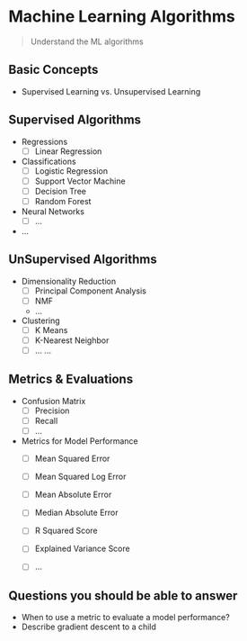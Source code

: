 # Machine Learning Algorithms

> Understand the ML algorithms

## Basic Concepts

- Supervised Learning vs. Unsupervised Learning

## Supervised Algorithms

- Regressions
  - [ ] Linear Regression
- Classifications
  - [ ] Logistic Regression
  - [ ] Support Vector Machine
  - [ ] Decision Tree
  - [ ] Random Forest
- Neural Networks
  - [ ] ...
- ...

## UnSupervised Algorithms

- Dimensionality Reduction
  - [ ] Principal Component Analysis
  - [ ] NMF
  - ...
- Clustering
  - [ ] K Means
  - [ ] K-Nearest Neighbor
  - [ ] ...
...

## Metrics & Evaluations

- Confusion Matrix
  - [ ] Precision
  - [ ] Recall
  - [ ] ...
- Metrics for Model Performance
  - [ ] Mean Squared Error
  - [ ] Mean Squared Log Error
  - [ ] Mean Absolute Error
  - [ ] Median Absolute Error
  - [ ] R Squared Score
  - [ ] Explained Variance Score
  - [ ] ...


## Questions you should be able to answer

- When to use a metric to evaluate a model performance?
- Describe gradient descent to a child
